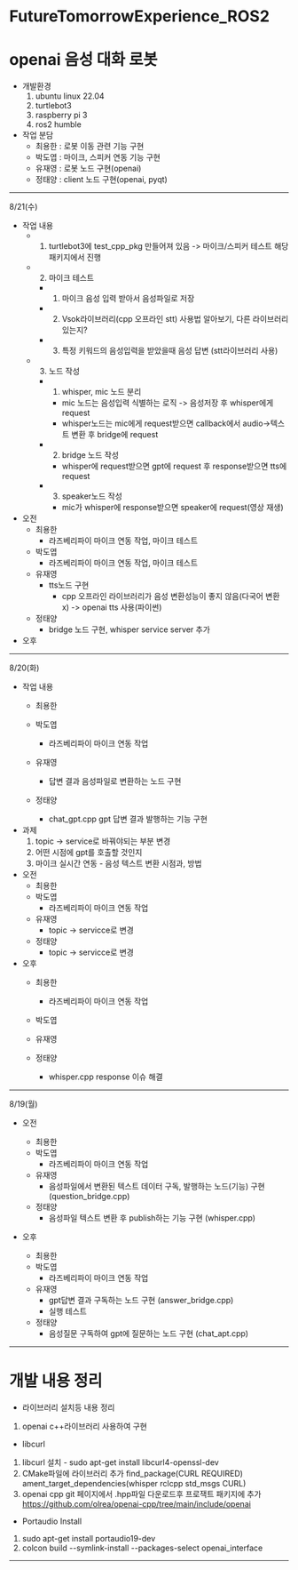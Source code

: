 # FutureTomorrowExperience_ROS2

# openai 음성 대화 로봇

* 개발환경
  1. ubuntu linux 22.04
  2. turtlebot3
  3. raspberry pi 3
  4. ros2 humble
* 작업 분담
  * 최용한 : 로봇 이동 관련 기능 구현
  * 박도엽 : 마이크, 스피커 연동 기능 구현
  * 유재영 : 로봇 노드 구현(openai)
  * 정태양 : client 노드 구현(openai, pyqt)
  
---------------------------------------------
8/21(수)
- 작업 내용
  - 1. turtlebot3에 test_cpp_pkg 만들어져 있음 -> 마이크/스피커 테스트 해당 패키지에서 진행
  - 2. 마이크 테스트
    - 1. 마이크 음성 입력 받아서 음성파일로 저장
    - 2. Vsok라이브러리(cpp 오프라인 stt) 사용법 알아보기, 다른 라이브러리 있는지?
    - 3. 특정 키워드의 음성입력을 받았을때 음성 답변 (stt라이브러리 사용)
  - 3. 노드 작성
    - 1. whisper, mic 노드 분리
      - mic 노드는 음성입력 식별하는 로직 -> 음성저장 후 whisper에게 request
      - whisper노드는 mic에게 request받으면 callback에서 audio->텍스트 변환 후 bridge에 request
    - 2. bridge 노드 작성
      - whisper에 request받으면 gpt에 request 후 response받으면 tts에 request
    - 3. speaker노드 작성
      - mic가 whisper에 response받으면 speaker에 request(영상 재생)
- 오전
  * 최용한
    * 라즈베리파이 마이크 연동 작업, 마이크 테스트
  * 박도엽
    * 라즈베리파이 마이크 연동 작업, 마이크 테스트
  * 유재영
    * tts노드 구현
      * cpp 오프라인 라이브러리가 음성 변환성능이 좋지 않음(다국어 변환 x) -> openai tts 사용(파이썬)
  * 정태양
    * bridge 노드 구현, whisper service server 추가
- 오후
---------------------------------------------
8/20(화)
- 작업 내용
  * 최용한
  
  * 박도엽
    * 라즈베리파이 마이크 연동 작업
  * 유재영
    * 답변 결과 음성파일로 변환하는 노드 구현
  * 정태양
    * chat_gpt.cpp gpt 답변 결과 발행하는 기능 구현
- 과제
  1. topic -> service로 바꿔야되는 부분 변경
  2. 어떤 시점에 gpt를 호출할 것인지
  3. 마이크 실시간 연동 - 음성 텍스트 변환 시점과, 방법
- 오전
  * 최용한
  * 박도엽
    * 라즈베리파이 마이크 연동 작업
  * 유재영
    * topic -> servicce로 변경
  * 정태양
    * topic -> servicce로 변경
- 오후
  * 최용한
    * 라즈베리파이 마이크 연동 작업
  * 박도엽
  * 유재영

  * 정태양
    * whisper.cpp response 이슈 해결

---------------------------------------------
8/19(월)
- 오전
  * 최용한
  * 박도엽
    * 라즈베리파이 마이크 연동 작업
  * 유재영
    * 음성파일에서 변환된 텍스트 데이터 구독, 발행하는 노드(기능) 구현 (question_bridge.cpp)
  * 정태양
    * 음성파일 텍스트 변환 후 publish하는 기능 구현 (whisper.cpp)

- 오후
  * 최용한
  * 박도엽
    * 라즈베리파이 마이크 연동 작업
  * 유재영
    * gpt답변 결과 구독하는 노드 구현 (answer_bridge.cpp)
    * 실행 테스트
  * 정태양
    * 음성질문 구독하여 gpt에 질문하는 노드 구현 (chat_apt.cpp)

---------------------------------------------
# 개발 내용 정리
- 라이브러리 설치등 내용 정리
  
1. openai c++라이브러리 사용하여 구현
  - libcurl
  1) libcurl 설치
    - sudo apt-get install libcurl4-openssl-dev
  2) CMake파일에 라이브러리 추가
    find_package(CURL REQUIRED)
    ament_target_dependencies(whisper rclcpp std_msgs CURL)
  3) openai cpp git 페이지에서 .hpp파일 다운로드후 프로잭트 패키지에 추가
    https://github.com/olrea/openai-cpp/tree/main/include/openai

- Portaudio Install
1) sudo apt-get install portaudio19-dev
2) colcon build --symlink-install --packages-select openai_interface
---------------------------------------------
